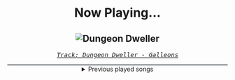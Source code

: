 <div align="center"> 
<h1>Now Playing...</h1>

![Dungeon Dweller](https://i.scdn.co/image/ab67616d00001e02850800bdc575395de7804033)
--
_<samp><a href="https://open.spotify.com/track/1xLONgkpP2dUCST67uJZic">Track: Dungeon Dweller - Galleons</a></samp>_

<div style="border: 1px #4B5054 solid"></div>
<details>
  <summary>
    Previous played songs
  </summary>
  <table>
    <thead>
      <tr>
        <th>
          Artist
        </th>
        <th>
          Song
        </th>
        <th>
          Link
        </th>
      </tr>
    </thead>
    <tbody>
      <tr><td>Galleons</td><td>Dungeon Dweller</td><td><a href="https://open.spotify.com/track/1xLONgkpP2dUCST67uJZic">https://open.spotify.com/track/1xLONgkpP2dUCST67uJZic</a></td></tr><tr><td>Daughtry</td><td>Artificial</td><td><a href="https://open.spotify.com/track/2EU5LeESSJgbYKCc5l4rms">https://open.spotify.com/track/2EU5LeESSJgbYKCc5l4rms</a></td></tr><tr><td>Within Temptation</td><td>Bleed Out</td><td><a href="https://open.spotify.com/track/1oNy8VAsmqlx7isSPR5oQe">https://open.spotify.com/track/1oNy8VAsmqlx7isSPR5oQe</a></td></tr><tr><td>Thousand Foot Krutch</td><td>Down - 2023</td><td><a href="https://open.spotify.com/track/37ilbELMZjESxLK1mbU978">https://open.spotify.com/track/37ilbELMZjESxLK1mbU978</a></td></tr><tr><td>Self Deception</td><td>The Scandinavian Dream</td><td><a href="https://open.spotify.com/track/3ZItvJmLEg2wK2PmHpw0pR">https://open.spotify.com/track/3ZItvJmLEg2wK2PmHpw0pR</a></td></tr><tr><td>Dear Agony</td><td>Everything I Did Then</td><td><a href="https://open.spotify.com/track/4laB2AexKHi1ZYNVye8n7s">https://open.spotify.com/track/4laB2AexKHi1ZYNVye8n7s</a></td></tr><tr><td>Pendulum</td><td>Halo - Matt Tuck Rework</td><td><a href="https://open.spotify.com/track/0rfqxtRF6WGPsskq9uOQnd">https://open.spotify.com/track/0rfqxtRF6WGPsskq9uOQnd</a></td></tr><tr><td>The Plot In You</td><td>Forgotten</td><td><a href="https://open.spotify.com/track/277kkbKWZtQUpnK19WcEM6">https://open.spotify.com/track/277kkbKWZtQUpnK19WcEM6</a></td></tr><tr><td>Thy Art Is Murder</td><td>Blood Throne</td><td><a href="https://open.spotify.com/track/5F5q6UFrE4bdBSf4iPJKS6">https://open.spotify.com/track/5F5q6UFrE4bdBSf4iPJKS6</a></td></tr><tr><td>ERRA</td><td>Pale Iris</td><td><a href="https://open.spotify.com/track/5c3CJeTQO5oZqKdKRAqkg3">https://open.spotify.com/track/5c3CJeTQO5oZqKdKRAqkg3</a></td></tr><tr><td>TesseracT</td><td>The Grey</td><td><a href="https://open.spotify.com/track/7KqOpWKmzXLEcqwVy7P0td">https://open.spotify.com/track/7KqOpWKmzXLEcqwVy7P0td</a></td></tr><tr><td>Atreyu</td><td>Watch Me Burn</td><td><a href="https://open.spotify.com/track/52HjwNVAoDmpawoYGYfG3p">https://open.spotify.com/track/52HjwNVAoDmpawoYGYfG3p</a></td></tr><tr><td>Korn</td><td>Overture or Obituary</td><td><a href="https://open.spotify.com/track/3PgK8DK9jZSYR17OEUDjJb">https://open.spotify.com/track/3PgK8DK9jZSYR17OEUDjJb</a></td></tr><tr><td>Chaosbay</td><td>REVOLUTION</td><td><a href="https://open.spotify.com/track/4EsGqRyxPZNctAJvALwdXh">https://open.spotify.com/track/4EsGqRyxPZNctAJvALwdXh</a></td></tr><tr><td>VRSTY</td><td>The Plug</td><td><a href="https://open.spotify.com/track/5zfEg49hizBker920QZdJ8">https://open.spotify.com/track/5zfEg49hizBker920QZdJ8</a></td></tr><tr><td>Blackbriar</td><td>Cicada</td><td><a href="https://open.spotify.com/track/28Npl9mDDanrITQV8NNe2A">https://open.spotify.com/track/28Npl9mDDanrITQV8NNe2A</a></td></tr><tr><td>Crystal Lake</td><td>Rebirth</td><td><a href="https://open.spotify.com/track/0JjaBtJv5jHQG5pQlEAhPa">https://open.spotify.com/track/0JjaBtJv5jHQG5pQlEAhPa</a></td></tr><tr><td>Of Virtue</td><td>Cut Me Open</td><td><a href="https://open.spotify.com/track/0XrjH7Y2BBPCV58EnrcUPS">https://open.spotify.com/track/0XrjH7Y2BBPCV58EnrcUPS</a></td></tr><tr><td>Annisokay</td><td>Calamity</td><td><a href="https://open.spotify.com/track/2BhO5MD5myhWXL82di1W8v">https://open.spotify.com/track/2BhO5MD5myhWXL82di1W8v</a></td></tr><tr><td>Electric Callboy</td><td>Everytime We Touch - TEKKNO Version</td><td><a href="https://open.spotify.com/track/1RQ50jZIxLYHd09bGo5jWk">https://open.spotify.com/track/1RQ50jZIxLYHd09bGo5jWk</a></td></tr>
    </tbody>
  </table>
</details>

</div>
